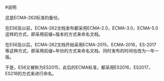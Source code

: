 #说明

这是ECMA-262标准的备份。

在ES6及以前，ECMA-262文档发布都采用ECMA-2.0，ECMA-3.0，ECMA-5.0这样的方式，即采用前缀+版本的方式来命名文档。

在ES6及以后，ECMA-262文档开始采用ECMA-2015，ECMA-2016，ES-2017等这种方式，即采用前缀+年份的方式来命名文档，同时发布的时间也改为一年一版。

于是，ES6又被称为ES2015，此后的ECMA标准，都采用ES2016，ES2017，ES218的方式来进行命名。